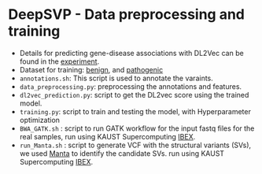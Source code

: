 # DeepSVP - Data preprocessing and training

- Details for predicting gene-disease associations with DL2Vec can be found in the [experiment](https://github.com/bio-ontology-research--group/DL2Vec/tree/master/Experiment).
- Dataset for training: [benign](https://ftp.ncbi.nlm.nih.gov/pub/dbVar/data/Homo_sapiens/by_assembly/GRCh38/vcf/GRCh38.variant_call.clinical.benign_or_likely_benign.vcf.gz), and 
    [pathogenic](https://ftp.ncbi.nlm.nih.gov/pub/dbVar/data/Homo_sapiens/by_assembly/GRCh38/vcf/GRCh38.variant_call.clinical.pathogenic_or_likely_pathogenic.vcf.gz)
- ``annotations.sh``: This script is used to annotate the varaints.
- ``data_preprocessing.py``: preprocessing the annotations and features.
- ``dl2vec_prediction.py``: script to get the DL2vec score using the trained model.
- ``training.py``: script to train and testing the model, with Hyperparameter optimization
- ``BWA_GATK.sh`` : script to run GATK workflow for the input fastq files for the real samples, run using KAUST Supercomputing [IBEX](https://www.hpc.kaust.edu.sa/ibex).
- ``run_Manta.sh`` : script to generate VCF with the structural variants (SVs), we used [Manta](https://github.com/Illumina/manta) to identify the candidate SVs.  run using KAUST Supercomputing [IBEX](https://www.hpc.kaust.edu.sa/ibex).

